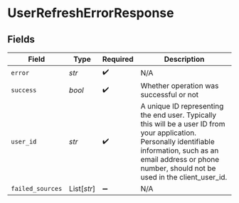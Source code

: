 # UserRefreshErrorResponse


## Fields

| Field                                                                                                                                                                                                                   | Type                                                                                                                                                                                                                    | Required                                                                                                                                                                                                                | Description                                                                                                                                                                                                             |
| ----------------------------------------------------------------------------------------------------------------------------------------------------------------------------------------------------------------------- | ----------------------------------------------------------------------------------------------------------------------------------------------------------------------------------------------------------------------- | ----------------------------------------------------------------------------------------------------------------------------------------------------------------------------------------------------------------------- | ----------------------------------------------------------------------------------------------------------------------------------------------------------------------------------------------------------------------- |
| `error`                                                                                                                                                                                                                 | *str*                                                                                                                                                                                                                   | :heavy_check_mark:                                                                                                                                                                                                      | N/A                                                                                                                                                                                                                     |
| `success`                                                                                                                                                                                                               | *bool*                                                                                                                                                                                                                  | :heavy_check_mark:                                                                                                                                                                                                      | Whether operation was successful or not                                                                                                                                                                                 |
| `user_id`                                                                                                                                                                                                               | *str*                                                                                                                                                                                                                   | :heavy_check_mark:                                                                                                                                                                                                      | A unique ID representing the end user. Typically this will be a user ID from your application. Personally identifiable information, such as an email address or phone number, should not be used in the client_user_id. |
| `failed_sources`                                                                                                                                                                                                        | List[*str*]                                                                                                                                                                                                             | :heavy_minus_sign:                                                                                                                                                                                                      | N/A                                                                                                                                                                                                                     |